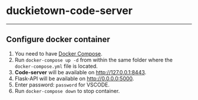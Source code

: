 # duckietown-code-server
____
## Configure docker container
1. You need to have [Docker Compose](https://docs.linuxserver.io/general/docker-compose).
2. Run `docker-compose up -d` from within the same folder where the `docker-compose.yml` file is located.
3. **Code-server** will be available on http://127.0.0.1:8443.
4. Flask-API will be available on http://0.0.0.0:5000.
5. Enter password: `password` for VSCODE.
6. Run `docker-compose down` to stop container.